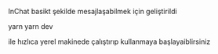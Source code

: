 InChat basikt şekilde mesajlaşabilmek için geliştirildi

yarn 
yarn dev

ile hızlıca yerel makinede çalıştırıp kullanmaya başlayaiblirsiniz